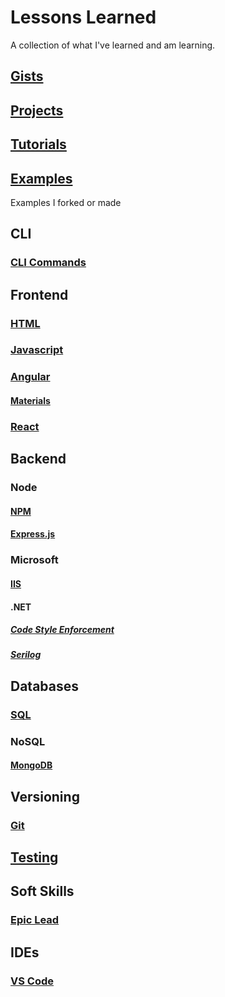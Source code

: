 # Lessons Learned

A collection of what I've learned and am learning.

## [Gists](https://github.com/FrisoDenijs/lessons-learned/blob/master/Gists.md)
## [Projects](https://github.com/FrisoDenijs/lessons-learned/blob/master/Projects.md)
## [Tutorials](https://github.com/FrisoDenijs/lessons-learned/blob/master/tutorials.md)
## [Examples](https://github.com/frisos-examples)
Examples I forked or made


## CLI
### [CLI Commands](https://github.com/FrisoDenijs/lessons-learned/blob/master/CLI%20Commands)

## Frontend
### [HTML](https://github.com/FrisoDenijs/lessons-learned/blob/master/html.md)
### [Javascript](https://github.com/FrisoDenijs/lessons-learned/blob/master/javascript.md)
### [Angular](https://github.com/FrisoDenijs/lessons-learned/blob/master/angular.md)
#### [Materials](https://github.com/FrisoDenijs/lessons-learned/blob/master/angular-materials.md)
### [React](https://github.com/FrisoDenijs/lessons-learned/blob/master/react.md)

## Backend
### Node
#### [NPM](https://github.com/FrisoDenijs/lessons-learned/blob/master/npm.md)
#### [Express.js](https://github.com/FrisoDenijs/lessons-learned/blob/master/expressjs.md)

### Microsoft
#### [IIS](https://github.com/FrisoDenijs/lessons-learned/blob/master/IIS.md)
#### .NET
##### [Code Style Enforcement](https://github.com/FrisoDenijs/lessons-learned/blob/master/dotnet_codestyle_enforcement.md)
##### [Serilog](https://github.com/FrisoDenijs/lessons-learned/blob/master/Serilog.md)

## Databases
### [SQL](https://github.com/FrisoDenijs/lessons-learned/blob/master/SQL.md)
### NoSQL
#### [MongoDB](https://github.com/FrisoDenijs/lessons-learned/blob/master/mongodb.md)

## Versioning
### [Git](https://github.com/FrisoDenijs/lessons-learned/blob/master/git.md)

## [Testing](https://github.com/FrisoDenijs/lessons-learned/blob/master/Testing.md)

## Soft Skills
### [Epic Lead](https://github.com/FrisoDenijs/lessons-learned/blob/master/epic-lead.md)

## IDEs
### [VS Code](https://github.com/FrisoDenijs/lessons-learned/blob/master/vscode.md)
